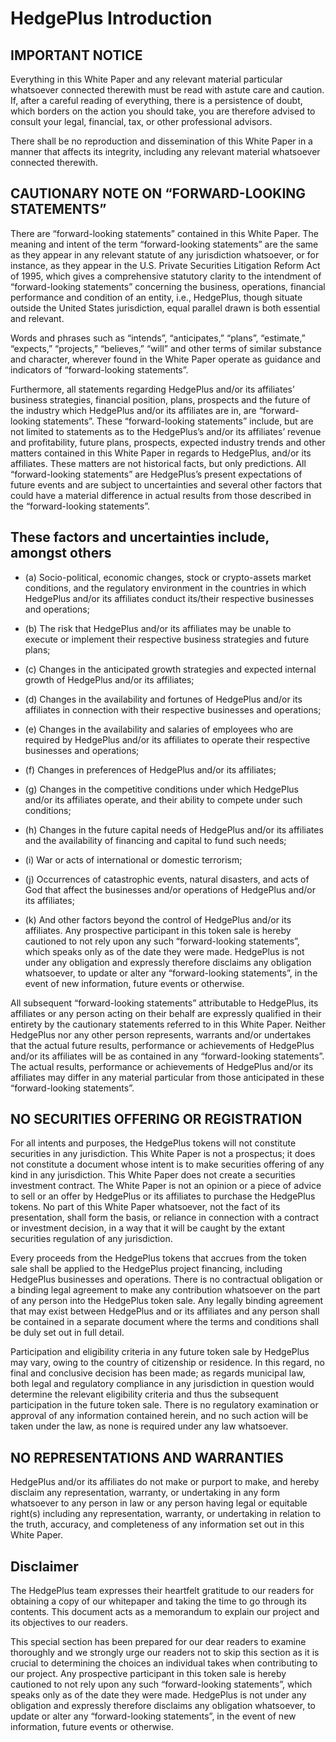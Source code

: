 <!-- markdownlint-disable MD041 -->
<!-- markdownlint-disable MD033 -->

# HedgePlus Introduction

## IMPORTANT NOTICE

Everything in this White Paper and any relevant material particular
whatsoever connected therewith must be read with astute care and caution.
If, after a careful reading of everything, there is a persistence of doubt, which borders on the action you should take, you are therefore advised to consult your legal, financial, tax, or other professional advisors. 

There shall be no reproduction and dissemination of this White Paper in a manner that affects its integrity, including any relevant material whatsoever connected therewith. 

## CAUTIONARY NOTE ON “FORWARD-LOOKING STATEMENTS” 

There are “forward-looking statements” contained in this White Paper. The meaning and intent of the term “forward-looking statements” are the same as they appear in any relevant statute of any jurisdiction whatsoever, or for instance, as they appear in the U.S. Private Securities Litigation Reform Act of 1995, which gives a comprehensive statutory clarity to the intendment of “forward-looking statements” concerning the business, operations, financial performance and condition of an entity, i.e., HedgePlus, though situate outside the United States jurisdiction, equal parallel drawn is both essential and
relevant. 

Words and phrases such as “intends”, “anticipates,” “plans”, “estimate,”
“expects,” “projects,” “believes,” “will” and other terms of similar substance and character, wherever found in the White Paper operate as guidance and indicators of “forward-looking statements”. 

Furthermore, all statements regarding HedgePlus and/or its affiliates’ business strategies, financial position, plans, prospects and the future of the industry which HedgePlus and/or its affiliates are in, are “forward-looking statements”. These “forward-looking statements” include, but are not limited to statements as to the HedgePlus’s and/or its affiliates’ revenue and profitability, future plans, prospects, expected industry trends and other matters contained in this White Paper in regards to HedgePlus, and/or its affiliates. These matters are not
historical facts, but only predictions. All “forward-looking statements” are HedgePlus’s present expectations of future events and are subject to uncertainties and several other factors that could have a material difference in actual results from those described in the “forward-looking statements”. 

## These factors and uncertainties include, amongst others

* (a) Socio-political, economic changes, stock or crypto-assets market conditions, and the regulatory environment in the countries in which HedgePlus and/or its affiliates conduct its/their respective
businesses and operations; 

* (b) The risk that HedgePlus and/or its affiliates may be unable to execute or implement their respective business strategies and future plans; 

* (c) Changes in the anticipated growth strategies and expected internal
growth of HedgePlus and/or its affiliates; 

* (d) Changes in the availability and fortunes of HedgePlus and/or its affiliates in connection with their respective businesses and operations; 

* (e) Changes in the availability and salaries of employees who are required by HedgePlus and/or its affiliates to operate their respective businesses and operations; 

* (f) Changes in preferences of HedgePlus and/or its affiliates; 

* (g) Changes in the competitive conditions under which HedgePlus and/or its affiliates operate, and their ability to compete under such conditions; 

* (h) Changes in the future capital needs of HedgePlus and/or its affiliates and the availability of financing and capital to fund such needs; 

* (i) War or acts of international or domestic terrorism;

* (j) Occurrences of catastrophic events, natural disasters, and acts of God that affect the businesses and/or operations of HedgePlus and/or its affiliates; 

* (k) And other factors beyond the control of HedgePlus and/or its affiliates.
Any prospective participant in this token sale is hereby cautioned to not rely upon any such “forward-looking statements”, which speaks only as of the date they were made. HedgePlus is not under any obligation and expressly therefore disclaims any obligation whatsoever, to update or alter any “forward-looking statements”, in the event of new information, future events or otherwise. 

All subsequent “forward-looking statements” attributable to HedgePlus, its affiliates or any person acting on their behalf are expressly qualified in their entirety by the cautionary statements referred to in this White Paper. Neither HedgePlus nor any other person represents, warrants and/or undertakes that the actual future results, performance or achievements of HedgePlus and/or its
affiliates will be as contained in any “forward-looking statements”. The actual results, performance or achievements of HedgePlus and/or its affiliates may differ in any material particular from those anticipated in these “forward-looking statements”. 


## NO SECURITIES OFFERING OR REGISTRATION

For all intents and purposes, the HedgePlus tokens will not constitute securities in any jurisdiction. This White Paper is not a prospectus; it does not constitute a document whose intent is to make securities offering of any kind in any jurisdiction. This White Paper does not create a securities investment contract. The White Paper is not an opinion or a piece of advice to sell or an offer by HedgePlus or its affiliates to purchase the HedgePlus tokens. No part of this White Paper whatsoever, not the fact of its presentation, shall form the basis,
or reliance in connection with a contract or investment decision, in a way
that it will be caught by the extant securities regulation of any jurisdiction. 

Every proceeds from the HedgePlus tokens that accrues from the token sale shall be applied to the HedgePlus project financing, including HedgePlus businesses and operations. There is no contractual obligation or a binding legal agreement to make any contribution whatsoever on the part of any person into the HedgePlus token sale. 
Any legally binding agreement that may exist between HedgePlus and or its affiliates and any person shall be contained in a separate document where the terms and conditions shall be duly set out in full detail. 

Participation and eligibility criteria in any future token sale by HedgePlus may vary, owing to the country of citizenship or residence. In this regard, no final and conclusive decision has been made; as regards municipal law, both legal and regulatory compliance in any jurisdiction in question would determine the relevant eligibility criteria and thus the subsequent participation in the future token sale. There is no regulatory examination or approval of any information contained herein, and no such action will be taken under the law, as none is required under any law whatsoever.

## NO REPRESENTATIONS AND WARRANTIES 

HedgePlus and/or its affiliates do not make or purport to make, and hereby disclaim any representation, warranty, or undertaking in any form whatsoever to any person in law or any person having legal or equitable right(s) including any representation, warranty, or undertaking in relation to the truth, accuracy, and completeness of any information set out in this White Paper. 

## Disclaimer

The HedgePlus team expresses their heartfelt gratitude to our readers for obtaining a copy of our whitepaper and taking the time to go through its contents. This document acts as a memorandum to explain our project and its objectives to our readers. 

This special section has been prepared for our dear readers to examine
thoroughly and we strongly urge our readers not to skip this section as it is crucial to determining the choices an individual takes when contributing to our project.
Any prospective participant in this token sale is hereby cautioned to not rely upon any such “forward-looking statements”, which speaks only as of the date they were made. HedgePlus is not under any obligation and expressly therefore disclaims any obligation whatsoever, to update or alter any “forward-looking statements”, in the event of new information, future events or otherwise. 

